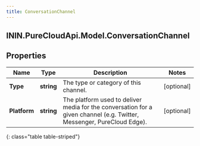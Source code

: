 ```yaml
---
title: ConversationChannel
---
```

## ININ.PureCloudApi.Model.ConversationChannel

## Properties

|Name | Type | Description | Notes|
|------------ | ------------- | ------------- | -------------|
| **Type** | **string** | The type or category of this channel. | [optional] |
| **Platform** | **string** | The platform used to deliver media for the conversation for a given channel (e.g. Twitter, Messenger, PureCloud Edge). | [optional] |
{: class="table table-striped"}


